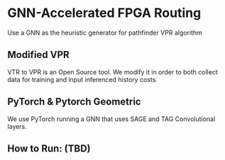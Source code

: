 # GNN-Accelerated FPGA Routing
Use a GNN as the heuristic generator for pathfinder VPR algorithm

## Modified VPR
VTR to VPR is an Open Source tool. We modify it in order to both collect data for training and input inferenced history costs. 

## PyTorch & Pytorch Geometric
We use PyTorch running a GNN that uses SAGE and TAG Convolutional layers.

## How to Run: (TBD)
